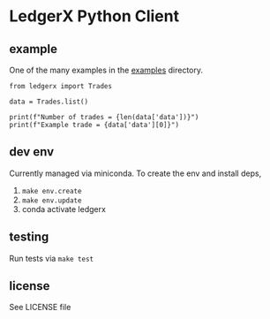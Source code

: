 # LedgerX Python Client

## example
One of the many examples in the [examples](https://github.com/westonplatter/ledgerx-python/tree/main/examples) directory.

```
from ledgerx import Trades

data = Trades.list()

print(f"Number of trades = {len(data['data'])}")
print(f"Example trade = {data['data'][0]}")
```


## dev env
Currently managed via miniconda. To create the env and install deps, 
1. `make env.create`
2. `make env.update`
3. conda activate ledgerx

## testing
Run tests via `make test`

## license
See LICENSE file
